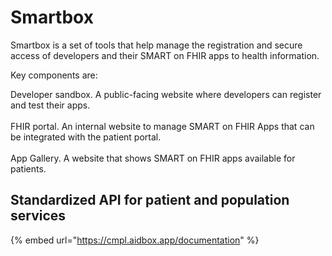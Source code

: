 # Smartbox

Smartbox is a set of tools that help manage the registration and secure access of developers and their SMART on FHIR apps to health information.

Key components are:

Developer sandbox. A public-facing website where developers can register and test their apps.\
\
FHIR portal. An internal website to manage SMART on FHIR Apps that can be integrated with the patient portal.\
\
App Gallery. A website that shows SMART on FHIR apps available for patients.&#x20;

## Standardized API for patient and population services

{% embed url="https://cmpl.aidbox.app/documentation" %}
